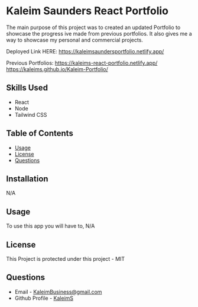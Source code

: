 
  # Kaleim Saunders React Portfolio
  The main purpose of this project was to created an updated Portfolio to showcase the progress ive made from previous portfolios. It also gives me a way to showcase my personal and commercial projects.

  Deployed Link HERE: https://kaleimsaundersportfolio.netlify.app/

  Previous Portfolios:
  https://kaleims-react-portfolio.netlify.app/
  https://kaleims.github.io/Kaleim-Portfolio/
  ## Skills Used
  - React
  - Node
  - Tailwind CSS

  ## Table of Contents
  * [Usage](#usage)
  * [License](#license)
  * [Questions](#questions)
  ## Installation
  N/A
  ## Usage 
  To use this app you will have to, N/A
  ## License
  This Project is protected under this project - MIT
  ## Questions
  * Email - KaleimBusiness@gmail.com
  * Github Profile - [KaleimS](https://github.com/KaleimS)
  
